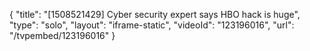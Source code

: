 {
    "title": "[1508521429] Cyber security expert says HBO hack is huge",
    "type": "solo",
    "layout": "iframe-static",
    "videoId": "123196016",
    "url": "\/tvpembed\/123196016"
}